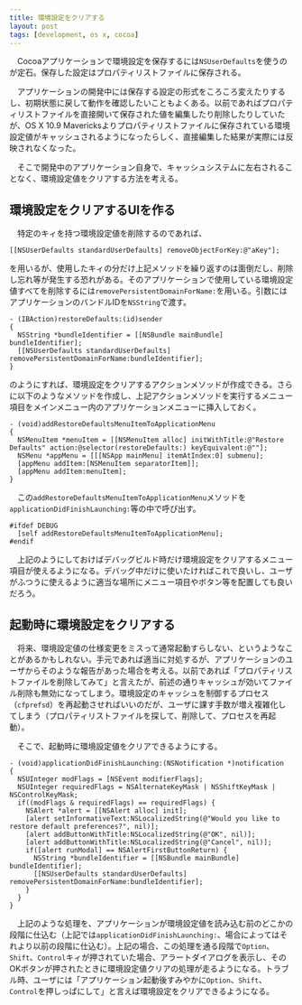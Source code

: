 ```yaml
---
title: 環境設定をクリアする
layout: post
tags: [development, os x, cocoa]
---
```

　Cocoaアプリケーションで環境設定を保存するには`NSUserDefaults`を使うのが定石。保存した設定はプロパティリストファイルに保存される。

　アプリケーションの開発中には保存する設定の形式をころころ変えたりするし、初期状態に戻して動作を確認したいこともよくある。以前であればプロパティリストファイルを直接開いて保存された値を編集したり削除したりしていたが、OS X 10.9 Mavericksよりプロパティリストファイルに保存されている環境設定値がキャッシュされるようになったらしく、直接編集した結果が実際には反映されなくなった。

　そこで開発中のアプリケーション自身で、キャッシュシステムに左右されることなく、環境設定値をクリアする方法を考える。

## 環境設定をクリアするUIを作る

　特定のキィを持つ環境設定値を削除するのであれば、

```
[[NSUserDefaults standardUserDefaults] removeObjectForKey:@"aKey"];
```

を用いるが、使用したキィの分だけ上記メソッドを繰り返すのは面倒だし、削除し忘れ等が発生する恐れがある。そのアプリケーションで使用している環境設定値すべてを削除するには`removePersistentDomainForName:`を用いる。引数にはアプリケーションのバンドルIDを`NSString`で渡す。

```
- (IBAction)restoreDefaults:(id)sender
{
  NSString *bundleIdentifier = [[NSBundle mainBundle] bundleIdentifier];
  [[NSUserDefaults standardUserDefaults] removePersistentDomainForName:bundleIdentifier];
}
```

のようにすれば、環境設定をクリアするアクションメソッドが作成できる。さらに以下のようなメソッドを作成し、上記アクションメソッドを実行するメニュー項目をメインメニュー内のアプリケーションメニューに挿入しておく。

```
- (void)addRestoreDefaultsMenuItemToApplicationMenu
{
  NSMenuItem *menuItem = [[NSMenuItem alloc] initWithTitle:@"Restore Defaults" action:@selector(restoreDefaults:) keyEquivalent:@""];
  NSMenu *appMenu = [[[NSApp mainMenu] itemAtIndex:0] submenu];
  [appMenu addItem:[NSMenuItem separatorItem]];
  [appMenu addItem:menuItem];
}
```

　この`addRestoreDefaultsMenuItemToApplicationMenu`メソッドを`applicationDidFinishLaunching:`等の中で呼び出す。

```
#ifdef DEBUG
  [self addRestoreDefaultsMenuItemToApplicationMenu];
#endif
```

　上記のようにしておけばデバッグビルド時だけ環境設定をクリアするメニュー項目が使えるようになる。デバッグ中だけに使いたければこれで良いし、ユーザがふつうに使えるように適当な場所にメニュー項目やボタン等を配置しても良いだろう。

## 起動時に環境設定をクリアする

　将来、環境設定値の仕様変更をミスって通常起動すらしない、というようなことがあるかもしれない。手元であれば適当に対処するが、アプリケーションのユーザからそのような報告があった場合を考える。以前であれば「プロパティリストファイルを削除してみて」と言えたが、前述の通りキャッシュが効いてファイル削除も無効になってしまう。環境設定のキャッシュを制御するプロセス（`cfprefsd`）を再起動させればいいのだが、ユーザに課す手数が増え複雑化してしまう（プロパティリストファイルを探して、削除して、プロセスを再起動）。

　そこで、起動時に環境設定値をクリアできるようにする。

```
- (void)applicationDidFinishLaunching:(NSNotification *)notification
{
  NSUInteger modFlags = [NSEvent modifierFlags];
  NSUInteger requiredFlags = NSAlternateKeyMask | NSShiftKeyMask | NSControlKeyMask;
  if((modFlags & requiredFlags) == requiredFlags) {
    NSAlert *alert = [[NSAlert alloc] init];
    [alert setInformativeText:NSLocalizedString(@"Would you like to restore default preferences?", nil)];
    [alert addButtonWithTitle:NSLocalizedString(@"OK", nil)];
    [alert addButtonWithTitle:NSLocalizedString(@"Cancel", nil)];
    if([alert runModal] == NSAlertFirstButtonReturn) {
      NSString *bundleIdentifier = [[NSBundle mainBundle] bundleIdentifier];
      [[NSUserDefaults standardUserDefaults] removePersistentDomainForName:bundleIdentifier];
    }
  }
}
```

　上記のような処理を、アプリケーションが環境設定値を読み込む前のどこかの段階に仕込む（上記では`applicationDidFinishLaunching:`、場合によってはそれより以前の段階に仕込む）。上記の場合、この処理を通る段階で`Option`、`Shift`、`Control`キィが押されていた場合、アラートダイアログを表示し、そのOKボタンが押されたときに環境設定値クリアの処理が走るようになる。トラブル時、ユーザには「アプリケーション起動後すみやかに`Option`、`Shift`、`Control`を押しっぱにして」と言えば環境設定をクリアできるようになる。
